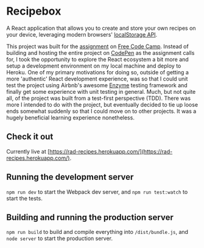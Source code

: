 # Recipebox
A React application that allows you to create and store your own recipes on your device, leveraging modern browsers' [localStorage API]( https://developer.mozilla.org/en-US/docs/Web/API/Window/localStorage).

This project was built for the [assignment](https://www.freecodecamp.com/challenges/build-a-recipe-box) on [Free Code Camp](https://www.freecodecamp.com). Instead of building and hosting the entire project on [CodePen](https://codepen.io) as the assignment calls for, I took the opportunity to explore the React ecosystem a bit more and setup a development environment on my local machine and deploy to Heroku. One of my primary motivations for doing so, outside of getting a more 'authentic' React development experience, was so that I could unit test the project using Airbnb's awesome [Enzyme](https://github.com/airbnb/enzyme/) testing framework and finally get some experience with unit testing in general. Much, but not quite all, of the project was built from a test-first perspective (TDD). There was more I intended to do with the project, but eventually decided to tie up loose ends somewhat suddenly so that I could move on to other projects. It was a hugely beneficial learning experience nonetheless.

## Check it out
Currently live at [https://rad-recipes.herokuapp.com/](https://rad-recipes.herokuapp.com/).

## Running the development server
`npm run dev` to start the Webpack dev server, and `npm run test:watch` to start the tests.

## Building and running the production server
`npm run build` to build and compile everything into `/dist/bundle.js`, and `node server` to start the production server.
